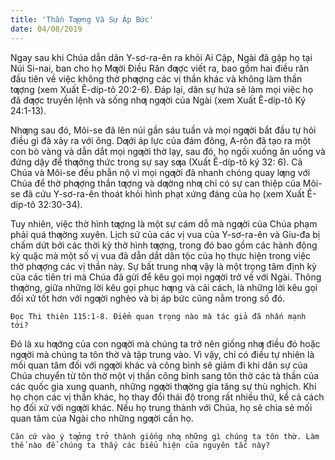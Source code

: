 ```yaml
---
title: 'Thần Tƣợng Và Sự Áp Bức'
date: 04/08/2019
---
```


Ngay sau khi Chúa dẫn dân Y-sơ-ra-ên ra khỏi Ai Cập, Ngài đã gặp họ tại Núi Si-nai, ban cho họ Mƣời Điều Răn đƣợc viết ra, bao gồm hai điều răn đầu tiên về việc không thờ phƣợng các vị thần khác và không làm thần tƣợng (xem Xuất Ê-díp-tô 20:2-6). Đáp lại, dân sự hứa sẽ làm mọi việc họ đã đƣợc truyền lệnh và sống nhƣ ngƣời của Ngài (xem Xuất Ê-díp-tô Ký 24:1-13).

Nhƣng sau đó, Môi-se đã lên núi gần sáu tuần và mọi ngƣời bắt đầu tự hỏi điều gì đã xảy ra với ông. Dƣới áp lực của đám đông, A-rôn đã tạo ra một con bò vàng và dẫn dắt mọi ngƣời thờ lạy, sau đó, họ ngồi xuống ăn uống và đứng dậy để thƣởng thức trong sự say sƣa (Xuất Ê-díp-tô ký 32: 6). Cả Chúa và Môi-se đều phẫn nộ vì mọi ngƣời đã nhanh chóng quay lƣng với Chúa để thờ phƣợng thần tƣợng và dƣờng nhƣ chỉ có sự can thiệp của Môi-se đã cứu Y-sơ-ra-ên thoát khỏi hình phạt xứng đáng của họ (xem Xuất Ê-díp-tô 32:30-34).

Tuy nhiên, việc thờ hình tƣợng là một sự cám dỗ mà ngƣời của Chúa phạm phải quá thƣờng xuyên. Lịch sử của các vị vua của Y-sơ-ra-ên và Giu-đa bị chấm dứt bởi các thời kỳ thờ hình tƣợng, trong đó bao gồm các hành động kỳ quặc mà một số vị vua đã dẫn dắt dân tộc của họ thực hiện trong việc thờ phƣợng các vị thần này. Sự bất trung nhƣ vậy là một trọng tâm định kỳ của các tiên tri mà Chúa đã gửi để kêu gọi mọi ngƣời trở về với Ngài. Thông thƣờng, giữa những lời kêu gọi phục hƣng và cải cách, là những lời kêu gọi đối xử tốt hơn với ngƣời nghèo và bị áp bức cũng nằm trong số đó.

`Đọc Thi thiên 115:1-8. Điểm quan trọng nào mà tác giả đã nhấn mạnh tới?`

Đó là xu hƣớng của con ngƣời mà chúng ta trở nên giống nhƣ điều đó hoặc ngƣời mà chúng ta tôn thờ và tập trung vào. Vì vậy, chỉ có điều tự nhiên là mối quan tâm đối với ngƣời khác và công bình sẽ giảm đi khi dân sự của Chúa chuyển từ tôn thờ một vị thần công bình sang tôn thờ các tà thần của các quốc gia xung quanh, những ngƣời thƣờng gia tăng sự thù nghịch. Khi họ chọn các vị thần khác, họ thay đổi thái độ trong rất nhiều thứ, kể cả cách họ đối xử với ngƣời khác. Nếu họ trung thành với Chúa, họ sẽ chia sẻ mối quan tâm của Ngài cho những ngƣời cần họ.

`Căn cứ vào ý tƣởng trở thành giống nhƣ những gì chúng ta tôn thờ. Làm thế nào để chúng ta thấy các biểu hiện của nguyên tắc này?`